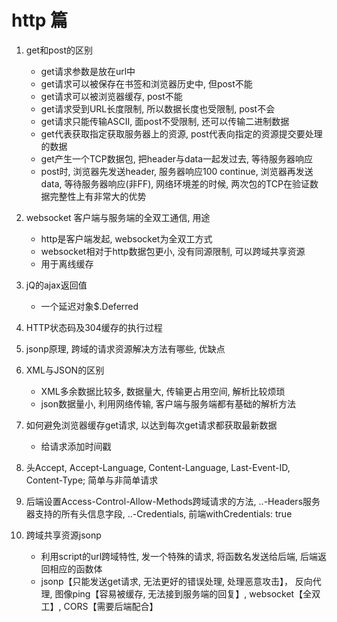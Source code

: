 
# http 篇

1. get和post的区别
    + get请求参数是放在url中
    + get请求可以被保存在书签和浏览器历史中, 但post不能
    + get请求可以被浏览器缓存, post不能
    + get请求受到URL长度限制, 所以数据长度也受限制, post不会
    + get请求只能传输ASCII, 面post不受限制, 还可以传输二进制数据
    + get代表获取指定获取服务器上的资源, post代表向指定的资源提交要处理的数据
    + get产生一个TCP数据包, 把header与data一起发过去, 等待服务器响应
    + post时, 浏览器先发送header, 服务器响应100 continue, 浏览器再发送data, 等待服务器响应(非FF), 网络环境差的时候, 两次包的TCP在验证数据完整性上有非常大的优势

2. websocket 客户端与服务端的全双工通信, 用途
    + http是客户端发起, websocket为全双工方式
    + websocket相对于http数据包更小, 没有同源限制, 可以跨域共享资源
    + 用于离线缓存

4. jQ的ajax返回值
    + 一个延迟对象$.Deferred

5. HTTP状态码及304缓存的执行过程
6. jsonp原理, 跨域的请求资源解决方法有哪些, 优缺点
7. XML与JSON的区别
    + XML多余数据比较多, 数据量大, 传输更占用空间, 解析比较烦琐
    + json数据量小, 利用网络传输, 客户端与服务端都有基础的解析方法

8. 如何避免浏览器缓存get请求, 以达到每次get请求都获取最新数据
    + 给请求添加时间戳

9. 头Accept, Accept-Language, Content-Language, Last-Event-ID, Content-Type; 简单与非简单请求

10. 后端设置Access-Control-Allow-Methods跨域请求的方法, ..-Headers服务器支持的所有头信息字段, ..-Credentials, 前端withCredentials: true

11. 跨域共享资源jsonp
    + 利用script的url跨域特性, 发一个特殊的请求, 将函数名发送给后端, 后端返回相应的函数体
    + jsonp【只能发送get请求, 无法更好的错误处理, 处理恶意攻击】， 反向代理, 图像ping【容易被缓存, 无法接到服务端的回复】, websocket【全双工】, CORS【需要后端配合】
